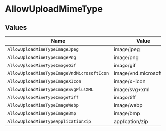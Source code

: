 # AllowUploadMimeType


## Values

| Name                                       | Value                                      |
| ------------------------------------------ | ------------------------------------------ |
| `AllowUploadMimeTypeImageJpeg`             | image/jpeg                                 |
| `AllowUploadMimeTypeImagePng`              | image/png                                  |
| `AllowUploadMimeTypeImageGif`              | image/gif                                  |
| `AllowUploadMimeTypeImageVndMicrosoftIcon` | image/vnd.microsoft.icon                   |
| `AllowUploadMimeTypeImageXIcon`            | image/x-icon                               |
| `AllowUploadMimeTypeImageSvgPlusXML`       | image/svg+xml                              |
| `AllowUploadMimeTypeImageTiff`             | image/tiff                                 |
| `AllowUploadMimeTypeImageWebp`             | image/webp                                 |
| `AllowUploadMimeTypeImageBmp`              | image/bmp                                  |
| `AllowUploadMimeTypeApplicationZip`        | application/zip                            |
